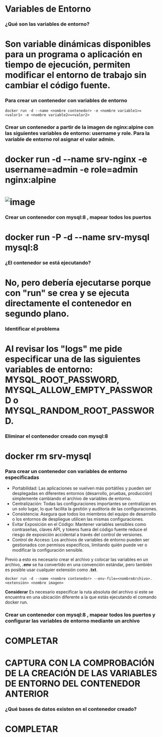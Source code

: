 # Variables de Entorno
### ¿Qué son las variables de entorno?
# Son variable dinámicas disponibles para un programa o aplicación en tiempo de ejecución, permiten modificar el entorno de trabajo sin cambiar el código fuente.

### Para crear un contenedor con variables de entorno

```
docker run -d --name <nombre contenedor> -e <nombre variable1>=<valor1> -e <nombre variable2>=<valor2>
```

### Crear un contenedor a partir de la imagen de nginx:alpine con las siguientes variables de entorno: username y role. Para la variable de entorno rol asignar el valor admin.

# docker run -d --name srv-nginx -e username=admin -e role=admin nginx:alpine

# ![image](https://github.com/jonathanpoaquiza75/2024A-ISWD633-GR1/assets/109117858/b8877a5b-00d1-4633-9fb0-dbc49ce17453)

### Crear un contenedor con mysql:8 , mapear todos los puertos
# docker run -P -d --name srv-mysql mysql:8

### ¿El contenedor se está ejecutando?
# No, pero debería ejecutarse porque con "run" se crea y se ejecuta directamente el contenedor en segundo plano.

### Identificar el problema
# Al revisar los "logs" me pide especificar una de las siguientes variables de entorno: MYSQL_ROOT_PASSWORD, MYSQL_ALLOW_EMPTY_PASSWORD o MYSQL_RANDOM_ROOT_PASSWORD.

### Eliminar el contenedor creado con mysql:8 
# docker rm srv-mysql

### Para crear un contenedor con variables de entorno especificadas
- Portabilidad: Las aplicaciones se vuelven más portátiles y pueden ser desplegadas en diferentes entornos (desarrollo, pruebas, producción) simplemente cambiando el archivo de variables de entorno.
- Centralización: Todas las configuraciones importantes se centralizan en un solo lugar, lo que facilita la gestión y auditoría de las configuraciones.
- Consistencia: Asegura que todos los miembros del equipo de desarrollo o los entornos de despliegue utilicen las mismas configuraciones.
- Evitar Exposición en el Código: Mantener variables sensibles como contraseñas, claves API, y tokens fuera del código fuente reduce el riesgo de exposición accidental a través del control de versiones.
- Control de Acceso: Los archivos de variables de entorno pueden ser gestionados con permisos específicos, limitando quién puede ver o modificar la configuración sensible.

Previo a esto es necesario crear el archivo y colocar las variables en un archivo, **.env** se ha convertido en una convención estándar, pero también es posible usar cualquier extensión como **.txt**.
```
docker run -d --name <nombre contenedor> --env-file=<nombreArchivo>.<extensión> <nombre imagen>
```
**Considerar**
Es necesario especificar la ruta absoluta del archivo si este se encuentra en una ubicación diferente a la que estás ejecutando el comando docker run.

### Crear un contenedor con mysql:8 , mapear todos los puertos y configurar las variables de entorno mediante un archivo
# COMPLETAR

# CAPTURA CON LA COMPROBACIÓN DE LA CREACIÓN DE LAS VARIABLES DE ENTORNO DEL CONTENEDOR ANTERIOR 

### ¿Qué bases de datos existen en el contenedor creado?
# COMPLETAR
